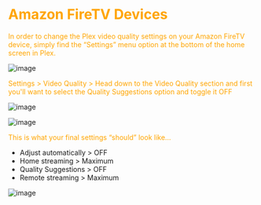 # <span style="color:orange">Amazon FireTV Devices</span>

<span style="color:orange">In order to change the Plex video quality settings on your Amazon FireTV device, simply find the “Settings” menu option at the bottom of the home screen in Plex.</span>

![image](https://mediaclients.wiki/client%20screen%20shots/androidtv/wm-firetvsettingsmu.png)

<span style="color:orange">Settings > Video Quality ></span>
<span style="color:orange">Head down to the Video Quality section and first you'll want to select the Quality Suggestions option and toggle it OFF</span>

![image](https://mediaclients.wiki/client%20screen%20shots/androidtv/wm-androidqualitysugon.png)

![image](https://mediaclients.wiki/client%20screen%20shots/androidtv/wm-androidqualitysugoff.png)

<span style="color:orange">This is what your final settings “should” look like…</span>

  * Adjust automatically > OFF
  * Home streaming > Maximum
  * Quality Suggestions > OFF
  * Remote streaming > Maximum

![image](https://mediaclients.wiki/client%20screen%20shots/androidtv/wm-androidoptimalfinal.png)
